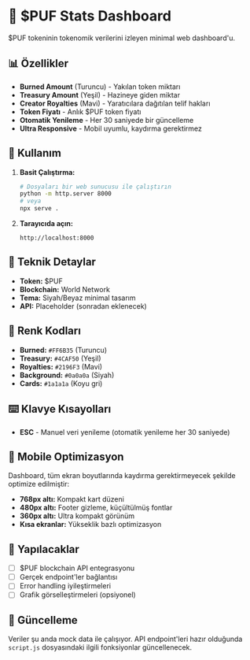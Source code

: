 # 💎 $PUF Stats Dashboard

$PUF tokeninin tokenomik verilerini izleyen minimal web dashboard'u.

## 📊 Özellikler

- **Burned Amount** (Turuncu) - Yakılan token miktarı
- **Treasury Amount** (Yeşil) - Hazineye giden miktar  
- **Creator Royalties** (Mavi) - Yaratıcılara dağıtılan telif hakları
- **Token Fiyatı** - Anlık $PUF token fiyatı
- **Otomatik Yenileme** - Her 30 saniyede bir güncelleme
- **Ultra Responsive** - Mobil uyumlu, kaydırma gerektirmez

## 🚀 Kullanım

1. **Basit Çalıştırma:**
   ```bash
   # Dosyaları bir web sunucusu ile çalıştırın
   python -m http.server 8000
   # veya
   npx serve .
   ```

2. **Tarayıcıda açın:**
   ```
   http://localhost:8000
   ```

## 🔧 Teknik Detaylar

- **Token:** $PUF
- **Blockchain:** World Network
- **Tema:** Siyah/Beyaz minimal tasarım
- **API:** Placeholder (sonradan eklenecek)

## 🎨 Renk Kodları

- **Burned:** `#FF6B35` (Turuncu)
- **Treasury:** `#4CAF50` (Yeşil)  
- **Royalties:** `#2196F3` (Mavi)
- **Background:** `#0a0a0a` (Siyah)
- **Cards:** `#1a1a1a` (Koyu gri)

## ⌨️ Klavye Kısayolları

- **ESC** - Manuel veri yenileme (otomatik yenileme her 30 saniyede)

## 📱 Mobile Optimizasyon

Dashboard, tüm ekran boyutlarında kaydırma gerektirmeyecek şekilde optimize edilmiştir:
- **768px altı:** Kompakt kart düzeni
- **480px altı:** Footer gizleme, küçültülmüş fontlar
- **360px altı:** Ultra kompakt görünüm  
- **Kısa ekranlar:** Yükseklik bazlı optimizasyon

## 📝 Yapılacaklar

- [ ] $PUF blockchain API entegrasyonu
- [ ] Gerçek endpoint'ler bağlantısı
- [ ] Error handling iyileştirmeleri
- [ ] Grafik görselleştirmeleri (opsiyonel)  

## 🔄 Güncelleme

Veriler şu anda mock data ile çalışıyor. API endpoint'leri hazır olduğunda `script.js` dosyasındaki ilgili fonksiyonlar güncellenecek.
